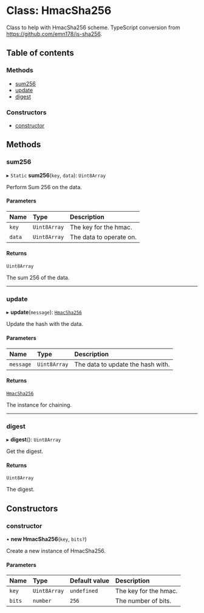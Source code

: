 # Class: HmacSha256

Class to help with HmacSha256 scheme.
TypeScript conversion from https://github.com/emn178/js-sha256.

## Table of contents

### Methods

- [sum256](HmacSha256.md#sum256)
- [update](HmacSha256.md#update)
- [digest](HmacSha256.md#digest)

### Constructors

- [constructor](HmacSha256.md#constructor)

## Methods

### sum256

▸ `Static` **sum256**(`key`, `data`): `Uint8Array`

Perform Sum 256 on the data.

#### Parameters

| Name | Type | Description |
| :------ | :------ | :------ |
| `key` | `Uint8Array` | The key for the hmac. |
| `data` | `Uint8Array` | The data to operate on. |

#### Returns

`Uint8Array`

The sum 256 of the data.

___

### update

▸ **update**(`message`): [`HmacSha256`](HmacSha256.md)

Update the hash with the data.

#### Parameters

| Name | Type | Description |
| :------ | :------ | :------ |
| `message` | `Uint8Array` | The data to update the hash with. |

#### Returns

[`HmacSha256`](HmacSha256.md)

The instance for chaining.

___

### digest

▸ **digest**(): `Uint8Array`

Get the digest.

#### Returns

`Uint8Array`

The digest.

## Constructors

### constructor

• **new HmacSha256**(`key`, `bits?`)

Create a new instance of HmacSha256.

#### Parameters

| Name | Type | Default value | Description |
| :------ | :------ | :------ | :------ |
| `key` | `Uint8Array` | `undefined` | The key for the hmac. |
| `bits` | `number` | `256` | The number of bits. |
